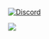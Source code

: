 [![Discord](https://discord.c99.nl/widget/theme-4/742735613937320007.png)](#)

<img src="https://github-readme-stats.vercel.app/api?username=ceepkev77&&show_icons=true&title_color=ffffff&icon_color=bb2acf&text_color=daf7dc&bg_color=151515">
